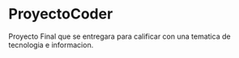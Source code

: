 # ProyectoCoder
Proyecto Final que se entregara para calificar con una tematica de tecnologia e informacion.
